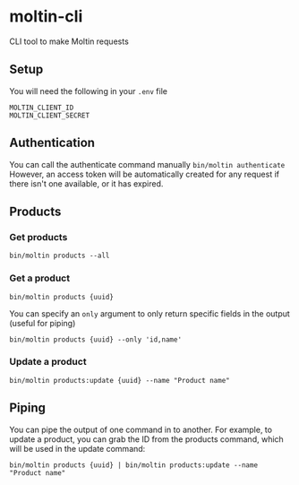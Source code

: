 # moltin-cli
CLI tool to make Moltin requests

## Setup
You will need the following in your `.env` file

```
MOLTIN_CLIENT_ID
MOLTIN_CLIENT_SECRET
```

## Authentication
You can call the authenticate command manually
`bin/moltin authenticate`
However, an access token will be automatically created for any request if there isn't one available, or it has expired.

## Products

### Get products
```
bin/moltin products --all
```

### Get a product
```
bin/moltin products {uuid}
```
You can specify an `only` argument to only return specific fields in the output (useful for piping)
```
bin/moltin products {uuid} --only 'id,name'
```

### Update a product
```
bin/moltin products:update {uuid} --name "Product name"
```
## Piping

You can pipe the output of one command in to another.
For example, to update a product, you can grab the ID from the products command, which will be used in the update command:
```
bin/moltin products {uuid} | bin/moltin products:update --name "Product name"
```
